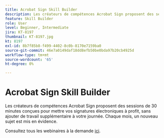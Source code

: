 ```yaml
---
title: Acrobat Sign Skill Builder
description: Les créateurs de compétences Acrobat Sign proposent des sessions de 30 minutes conçues pour mettre vos signatures électroniques à profit, sans ajouter de travail supplémentaire à votre journée
feature: Skill Builder
role: User
level: Beginner, Intermediate
jira: KT-8197
thumbnail: KT-8197.jpg
kt: 8197
exl-id: 8b7f85b8-f499-4402-8c0b-8170e7159ba0
source-git-commit: 46e7a0149daf18dd8efb50be0bda97b20cb4925d
workflow-type: tm+mt
source-wordcount: '65'
ht-degree: 0%

---
```


# Acrobat Sign Skill Builder

Les créateurs de compétences Acrobat Sign proposent des sessions de 30 minutes conçues pour mettre vos signatures électroniques à profit, sans ajouter de travail supplémentaire à votre journée. Chaque mois, un nouveau sujet est mis en évidence.

Consultez tous les webinaires à la demande [ici](https://experienceleague.adobe.com/fr/docs/events/acrobat-sign-webinars/overview).